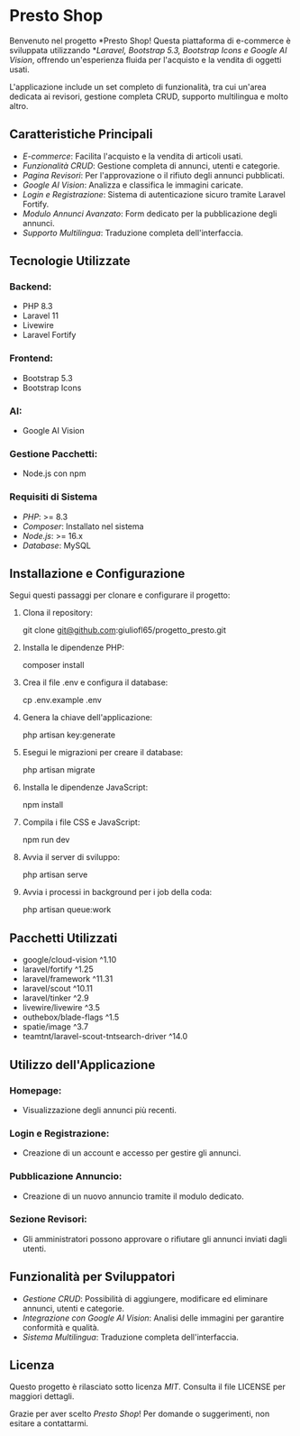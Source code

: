 # Presto Shop

Benvenuto nel progetto *Presto Shop! Questa piattaforma di e-commerce è sviluppata utilizzando **Laravel, Bootstrap 5.3, Bootstrap Icons e Google AI Vision*, offrendo un'esperienza fluida per l'acquisto e la vendita di oggetti usati.

L'applicazione include un set completo di funzionalità, tra cui un'area dedicata ai revisori, gestione completa CRUD, supporto multilingua e molto altro.

## Caratteristiche Principali
- *E-commerce*: Facilita l'acquisto e la vendita di articoli usati.
- *Funzionalità CRUD*: Gestione completa di annunci, utenti e categorie.
- *Pagina Revisori*: Per l'approvazione o il rifiuto degli annunci pubblicati.
- *Google AI Vision*: Analizza e classifica le immagini caricate.
- *Login e Registrazione*: Sistema di autenticazione sicuro tramite Laravel Fortify.
- *Modulo Annunci Avanzato*: Form dedicato per la pubblicazione degli annunci.
- *Supporto Multilingua*: Traduzione completa dell'interfaccia.

## Tecnologie Utilizzate
### Backend:
- PHP 8.3
- Laravel 11
- Livewire
- Laravel Fortify

### Frontend:
- Bootstrap 5.3
- Bootstrap Icons

### AI:
- Google AI Vision

### Gestione Pacchetti:
- Node.js con npm

### Requisiti di Sistema
- *PHP*: >= 8.3
- *Composer*: Installato nel sistema
- *Node.js*: >= 16.x
- *Database*: MySQL

## Installazione e Configurazione
Segui questi passaggi per clonare e configurare il progetto:

1. Clona il repository:

   git clone git@github.com:giuliofl65/progetto_presto.git

2. Installa le dipendenze PHP:

   composer install

3. Crea il file .env e configura il database:

   cp .env.example .env

4. Genera la chiave dell'applicazione:

   php artisan key:generate

5. Esegui le migrazioni per creare il database:

   php artisan migrate

6. Installa le dipendenze JavaScript:

   npm install

7. Compila i file CSS e JavaScript:

   npm run dev

8. Avvia il server di sviluppo:

   php artisan serve

9. Avvia i processi in background per i job della coda:

   php artisan queue:work



## Pacchetti Utilizzati
- google/cloud-vision ^1.10
- laravel/fortify ^1.25
- laravel/framework ^11.31
- laravel/scout ^10.11
- laravel/tinker ^2.9
- livewire/livewire ^3.5
- outhebox/blade-flags ^1.5
- spatie/image ^3.7
- teamtnt/laravel-scout-tntsearch-driver ^14.0

## Utilizzo dell'Applicazione
### Homepage:
- Visualizzazione degli annunci più recenti.

### Login e Registrazione:
- Creazione di un account e accesso per gestire gli annunci.

### Pubblicazione Annuncio:
- Creazione di un nuovo annuncio tramite il modulo dedicato.

### Sezione Revisori:
- Gli amministratori possono approvare o rifiutare gli annunci inviati dagli utenti.

## Funzionalità per Sviluppatori
- *Gestione CRUD*: Possibilità di aggiungere, modificare ed eliminare annunci, utenti e categorie.
- *Integrazione con Google AI Vision*: Analisi delle immagini per garantire conformità e qualità.
- *Sistema Multilingua*: Traduzione completa dell'interfaccia.

## Licenza
Questo progetto è rilasciato sotto licenza *MIT*. Consulta il file LICENSE per maggiori dettagli.

Grazie per aver scelto *Presto Shop*! Per domande o suggerimenti, non esitare a contattarmi.